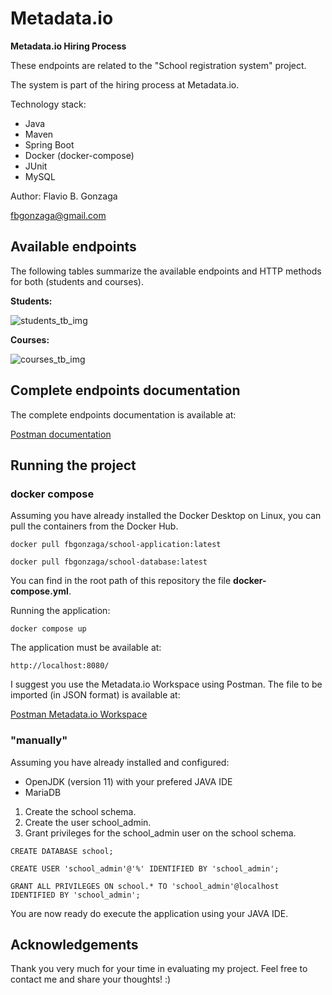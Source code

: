 # Metadata.io

**Metadata.io Hiring Process**

These endpoints are related to the "School registration system" project.

The system is part of the hiring process at Metadata.io.

Technology stack:
 - Java
 - Maven
 - Spring Boot
 - Docker (docker-compose)
 - JUnit
 - MySQL

Author: Flavio B. Gonzaga

fbgonzaga@gmail.com

## Available endpoints ##

The following tables summarize the available endpoints and HTTP methods for both (students and courses).

**Students:**

![students_tb_img](https://user-images.githubusercontent.com/30641015/182293371-6c35b0dc-8e2e-4057-b525-d686c733b466.png)

**Courses:**

![courses_tb_img](https://user-images.githubusercontent.com/30641015/182293389-38e631ee-b877-4c89-aae3-30b73af31b71.png)

## Complete endpoints documentation ##

The complete endpoints documentation is available at:

[Postman documentation](https://documenter.getpostman.com/view/19854346/Uze1x5Ac)

## Running the project ##

### docker compose ###

Assuming you have already installed the Docker Desktop on Linux, you can pull the containers from the Docker Hub.

`docker pull fbgonzaga/school-application:latest`

`docker pull fbgonzaga/school-database:latest`

You can find in the root path of this repository the file **docker-compose.yml**.

Running the application:

`docker compose up`

The application must be available at:

`http://localhost:8080/`

I suggest you use the Metadata.io Workspace using Postman. The file to be imported (in JSON format) is available at:

[Postman Metadata.io Workspace](https://www.getpostman.com/collections/607f2c3cc23901f0d31e)

### "manually" ###

Assuming you have already installed and configured:
 - OpenJDK (version 11) with your prefered JAVA IDE
 - MariaDB

1. Create the school schema.
2. Create the user school_admin.
3. Grant privileges for the school_admin user on the school schema.

`CREATE DATABASE school;`

`CREATE USER 'school_admin'@'%' IDENTIFIED BY 'school_admin';`

`GRANT ALL PRIVILEGES ON school.* TO 'school_admin'@localhost IDENTIFIED BY 'school_admin';`

You are now ready do execute the application using your JAVA IDE.

## Acknowledgements ##

Thank you very much for your time in evaluating my project.
Feel free to contact me and share your thoughts! :)
